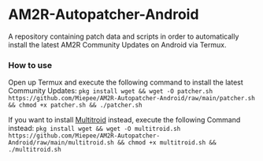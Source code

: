 # AM2R-Autopatcher-Android
A repository containing patch data and scripts in order to automatically install the latest AM2R Community Updates on Android via Termux.

### How to use
Open up Termux and execute the following command to install the latest Community Updates:
`pkg install wget && wget -O patcher.sh https://github.com/Miepee/AM2R-Autopatcher-Android/raw/main/patcher.sh && chmod +x patcher.sh && ./patcher.sh`

If you want to install [Multitroid](https://github.com/lassiterm/AM2R-Multitroid) instead, execute the following Command instead:
`pkg install wget && wget -O multitroid.sh https://github.com/Miepee/AM2R-Autopatcher-Android/raw/main/multitroid.sh && chmod +x multitroid.sh && ./multitroid.sh`
